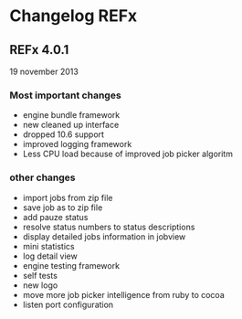 # Changelog REFx

## REFx 4.0.1
19 november 2013

### Most important changes
* engine bundle framework
* new cleaned up interface
* dropped 10.6 support
* improved logging framework
* Less CPU load because of improved job picker algoritm

### other changes
* import jobs from zip file
* save job as to zip file
* add pauze status
* resolve status numbers to status descriptions
* display detailed jobs information in jobview
* mini statistics
* log detail view
* engine testing framework
* self tests
* new logo
* move more job picker intelligence from ruby to cocoa
* listen port configuration
